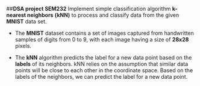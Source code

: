 ##**DSA project SEM232**
Implement simple classification algorithm **k-nearest neighbors** **(kNN)** to process and classify data from the given **MNIST** data set.

- The **MNIST** dataset contains a set of images captured from handwritten samples of digits from 0 to 9, with each image having a size of **28x28** pixels.

- The **kNN** algorithm predicts the label for a new data point based on the **labels** of its neighbors. kNN relies on the assumption that similar data points will be close to each other in the coordinate space. Based on the labels of the neighbors, we can predict the label for a new data point.

